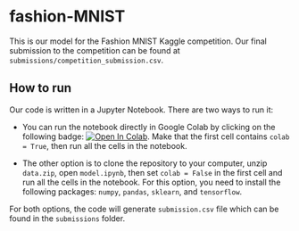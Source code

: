 # fashion-MNIST

This is our model for the Fashion MNIST Kaggle competition. 
Our final submission to the competition can be found at `submissions/competition_submission.csv`.

## How to run

Our code is written in a Jupyter Notebook. There are two ways to run it:

- You can run the notebook directly in Google Colab by clicking on the following badge: 
[![Open In Colab](https://colab.research.google.com/assets/colab-badge.svg)](https://colab.research.google.com/github/atotschnig/fashion-MNIST/blob/master/model.ipynb).
Make that the first cell contains `colab = True`, then run all the cells in the notebook.

- The other option is to clone the repository to your computer, unzip `data.zip`, open `model.ipynb`,
then set `colab = False` in the first cell and run all the cells in the notebook. 
For this option, you need to install the following packages: `numpy`, `pandas`, `sklearn`, and `tensorflow`.

For both options, the code will generate `submission.csv` file which can be found in the `submissions` folder.

